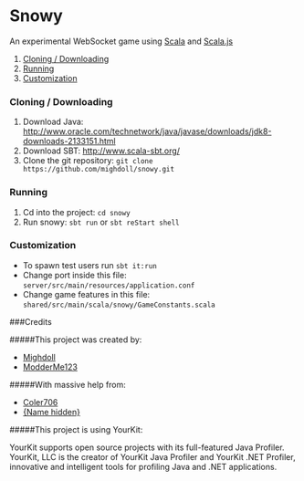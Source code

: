 # Snowy

An experimental WebSocket game using [Scala](http://scala-lang.org) and [Scala.js](http://scala-js.org)

1. [Cloning / Downloading](#cloning--downloading)
2. [Running](#running)
3. [Customization](#customization)

### Cloning / Downloading

1. Download Java: http://www.oracle.com/technetwork/java/javase/downloads/jdk8-downloads-2133151.html
2. Download SBT: http://www.scala-sbt.org/
3. Clone the git repository: `git clone https://github.com/mighdoll/snowy.git`

### Running

1. Cd into the project: `cd snowy`
2. Run snowy: `sbt run` or `sbt reStart shell`

### Customization

* To spawn test users run `sbt it:run`
* Change port inside this file: `server/src/main/resources/application.conf`
* Change game features in this file: `shared/src/main/scala/snowy/GameConstants.scala`

###Credits

#####This project was created by:

* [Mighdoll](https://github.com/mighdoll)
*  [ModderMe123](https://github.com/modderme123)

#####With massive help from:

* [Coler706](https://github.com/coler706)
* [{Name hidden}]()


#####This project is using YourKit: 

YourKit supports open source projects with its full-featured Java Profiler.  
YourKit, LLC is the creator of YourKit Java Profiler and YourKit .NET Profiler,  
innovative and intelligent tools for profiling Java and .NET applications.  
